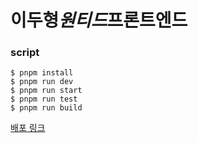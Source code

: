 # 이두형*원티드*프론트엔드

### script

```
$ pnpm install
$ pnpm run dev
$ pnpm run start
$ pnpm run test
$ pnpm run build
```

[배포 링크](https://certicos-books.vercel.app/wish-book)

